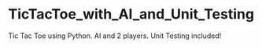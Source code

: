 # TicTacToe_with_AI_and_Unit_Testing
Tic Tac Toe using Python. AI and 2 players. Unit Testing included!
